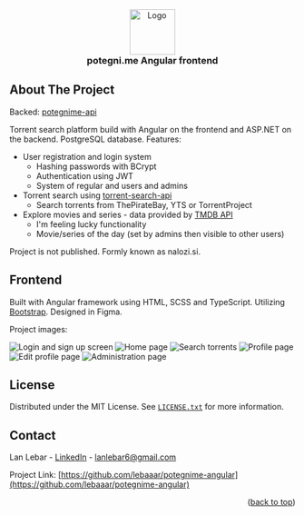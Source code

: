 <div align="center">
  <a href="https://potegni.me/">
    <img src="images/logo.png" alt="Logo" height="80">
  </a>
  <h3 align="center" style="margin-top:0;">potegni.me Angular frontend</h3>
</div>

## About The Project

Backed: [potegnime-api](https://github.com/lebaaar/potegnime-api)

Torrent search platform build with Angular on the frontend and ASP.NET on the backend. PostgreSQL database.
Features:
-  User registration and login system
    -  Hashing passwords with BCrypt
    - Authentication using JWT
    - System of regular and users and admins
- Torrent search using [torrent-search-api](https://www.npmjs.com/package/torrent-search-api)
    - Search torrents from ThePirateBay, YTS or TorrentProject
- Explore movies and series - data provided by [TMDB API](https://www.themoviedb.org/)
    - I'm feeling lucky functionality
    - Movie/series of the day (set by admins then visible to other users)

Project is not published. Formly known as nalozi.si.

## Frontend

Built with Angular framework using HTML, SCSS and TypeScript. Utilizing [Bootstrap](https://getbootstrap.com/). Designed in Figma.

Project images:

![Login and sign up screen](images/login.png)
![Home page](images/home.png)
![Search torrents](images/search.png)
![Profile page](images/profile.png)
![Edit profile page](images/edit.png)
![Administration page](images/admin.png)

## License

Distributed under the MIT License. See [`LICENSE.txt`](LICENSE.txt) for more information.

## Contact

Lan Lebar - [LinkedIn](https://www.linkedin.com/in/lan-lebar) - lanlebar6@gmail.com

Project Link: [https://github.com/lebaaar/potegnime-angular](https://github.com/lebaaar/potegnime-angular)

<p align="right">(<a href="#readme-top">back to top</a>)</p>
